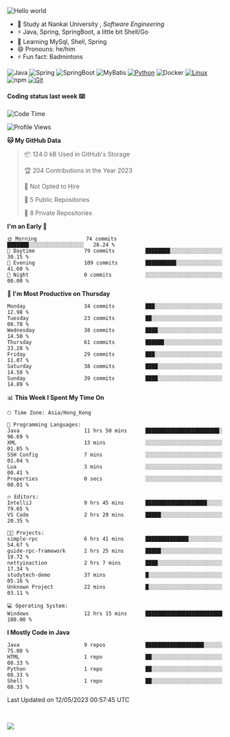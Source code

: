 

<img src="https://raw.githubusercontent.com/sagar-viradiya/sagar-viradiya/master/resources/banner.png" alt="Hello world">


<br/>


- 🍻  Study at Nankai University , _Software Engineering_
- ⚡  Java, Spring, SpringBoot, a little bit Shell/Go
- 🌱 Learning MySql, Shell, Spring
- 😄 Pronouns: he/him
- ⚡ Fun fact: Badmintons

![Java](https://img.shields.io/badge/-Java-007396?style=flat-square&logo=java&logoColor=ffffff)
![Spring](https://img.shields.io/badge/-Spring-green)
![SpringBoot](https://img.shields.io/badge/-SpringBoot-green)
![MyBatis](https://img.shields.io/badge/-MyBatis-yellowgreen)
[![Python](https://img.shields.io/badge/-Python-3776AB?style=flat-square&logo=python&logoColor=ffffff)](https://www.python.org/)
![Docker](https://img.shields.io/badge/Docker-2496ED?style=flat-square&logo=docker&logoColor=ffffff)
[![Linux](https://img.shields.io/badge/-Linux-333333?style=flat-square&logo=linux&logoColor=white)](https://www.linuxfoundation.org/)
![npm](https://img.shields.io/badge/-NPM-CB3837?style=flat-square&logo=npm&logoColor=white)
[![Git](https://img.shields.io/badge/-Git-f05032?style=flat-square&logo=git&logoColor=white)](https://git-scm.com/)

#### Coding status last week ⌨️

<!--START_SECTION:waka-->
![Code Time](http://img.shields.io/badge/Code%20Time-170%20hrs%2025%20mins-blue)

![Profile Views](http://img.shields.io/badge/Profile%20Views-3-blue)

**🐱 My GitHub Data** 

> 📦 124.0 kB Used in GitHub's Storage 
 > 
> 🏆 204 Contributions in the Year 2023
 > 
> 🚫 Not Opted to Hire
 > 
> 📜 5 Public Repositories 
 > 
> 🔑 8 Private Repositories 
 > 
**I'm an Early 🐤** 

```text
🌞 Morning                74 commits          ███████░░░░░░░░░░░░░░░░░░   28.24 % 
🌆 Daytime                79 commits          ████████░░░░░░░░░░░░░░░░░   30.15 % 
🌃 Evening                109 commits         ██████████░░░░░░░░░░░░░░░   41.60 % 
🌙 Night                  0 commits           ░░░░░░░░░░░░░░░░░░░░░░░░░   00.00 % 
```
📅 **I'm Most Productive on Thursday** 

```text
Monday                   34 commits          ███░░░░░░░░░░░░░░░░░░░░░░   12.98 % 
Tuesday                  23 commits          ██░░░░░░░░░░░░░░░░░░░░░░░   08.78 % 
Wednesday                38 commits          ████░░░░░░░░░░░░░░░░░░░░░   14.50 % 
Thursday                 61 commits          ██████░░░░░░░░░░░░░░░░░░░   23.28 % 
Friday                   29 commits          ███░░░░░░░░░░░░░░░░░░░░░░   11.07 % 
Saturday                 38 commits          ████░░░░░░░░░░░░░░░░░░░░░   14.50 % 
Sunday                   39 commits          ████░░░░░░░░░░░░░░░░░░░░░   14.89 % 
```


📊 **This Week I Spent My Time On** 

```text
🕑︎ Time Zone: Asia/Hong_Kong

💬 Programming Languages: 
Java                     11 hrs 50 mins      ████████████████████████░   96.69 % 
XML                      13 mins             ░░░░░░░░░░░░░░░░░░░░░░░░░   01.85 % 
SSH Config               7 mins              ░░░░░░░░░░░░░░░░░░░░░░░░░   01.04 % 
Lua                      3 mins              ░░░░░░░░░░░░░░░░░░░░░░░░░   00.41 % 
Properties               0 secs              ░░░░░░░░░░░░░░░░░░░░░░░░░   00.01 % 

🔥 Editors: 
IntelliJ                 9 hrs 45 mins       ████████████████████░░░░░   79.65 % 
VS Code                  2 hrs 29 mins       █████░░░░░░░░░░░░░░░░░░░░   20.35 % 

🐱‍💻 Projects: 
simple-rpc               6 hrs 41 mins       ██████████████░░░░░░░░░░░   54.67 % 
guide-rpc-framework      2 hrs 25 mins       █████░░░░░░░░░░░░░░░░░░░░   19.72 % 
nettyinaction            2 hrs 7 mins        ████░░░░░░░░░░░░░░░░░░░░░   17.34 % 
studytech-demo           37 mins             █░░░░░░░░░░░░░░░░░░░░░░░░   05.16 % 
Unknown Project          22 mins             █░░░░░░░░░░░░░░░░░░░░░░░░   03.11 % 

💻 Operating System: 
Windows                  12 hrs 15 mins      █████████████████████████   100.00 % 
```

**I Mostly Code in Java** 

```text
Java                     9 repos             ███████████████████░░░░░░   75.00 % 
HTML                     1 repo              ██░░░░░░░░░░░░░░░░░░░░░░░   08.33 % 
Python                   1 repo              ██░░░░░░░░░░░░░░░░░░░░░░░   08.33 % 
Shell                    1 repo              ██░░░░░░░░░░░░░░░░░░░░░░░   08.33 % 
```




 Last Updated on 12/05/2023 00:57:45 UTC
<!--END_SECTION:waka-->

<br/>

![](https://github-profile-trophy.vercel.app/?username=quincysky&column=7)







